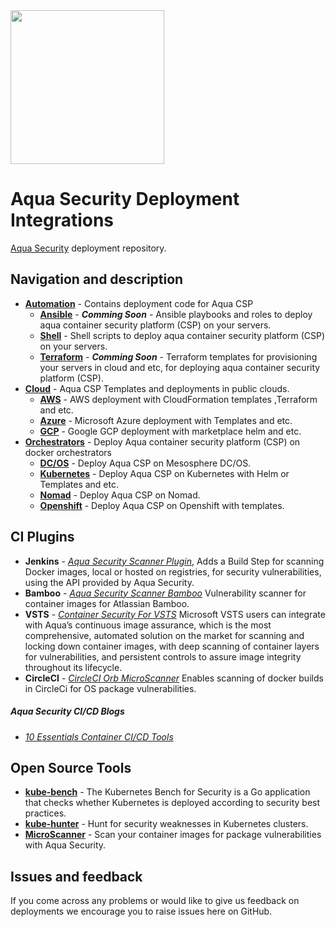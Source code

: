<img src="https://www.aquasec.com/wp-content/uploads/2016/05/aqua_logo_fullcolor.png" heigth="89" width="246" />

# Aqua Security Deployment Integrations

[Aqua Security](https://www.aquasec.com) deployment repository.

## Navigation and description

* [**Automation**](automation/) - Contains deployment code for Aqua CSP
    * [**Ansible**](automation/ansible/) - ***Comming Soon*** - Ansible playbooks and roles to deploy aqua container security platform (CSP) on your servers.
    * [**Shell**](automation/shell/) - Shell scripts to deploy aqua container security platform (CSP) on your servers. 
    * [**Terraform**](automation/terraform/) - ***Comming Soon*** - Terraform templates for provisioning your servers in cloud and etc, for deploying aqua container security platform (CSP).
* [**Cloud**](cloud/) - Aqua CSP Templates and deployments in public clouds.
    * [**AWS**](cloud/aws/) - AWS deployment with CloudFormation templates ,Terraform and etc.
    * [**Azure**](cloud/azure/) - Microsoft Azure deployment with Templates and etc.
    * [**GCP**](cloud/gcp/) - Google GCP deployment with marketplace helm and etc.
* [**Orchestrators**](orchestrators/) - Deploy Aqua container security platform (CSP) on docker orchestrators
    * [**DC/OS**](orchestrators/dcos/) - Deploy Aqua CSP on Mesosphere DC/OS.
    * [**Kubernetes**](orchestrators/kubernetes/) - Deploy Aqua CSP on Kubernetes with Helm or Templates and etc.
    * [**Nomad**](orchestrators/nomad/) - Deploy Aqua CSP on Nomad.
    * [**Openshift**](orchestrators/openshift/) - Deploy Aqua CSP on Openshift with templates.

## CI Plugins

* **Jenkins** - [*Aqua Security Scanner Plugin*](https://github.com/jenkinsci/aqua-security-scanner-plugin), Adds a Build Step for scanning Docker images, local or hosted on registries, for security vulnerabilities, using the API provided by Aqua Security.
* **Bamboo** - [*Aqua Security Scanner Bamboo*](https://marketplace.atlassian.com/apps/1216895/container-security?hosting=server&tab=overview) Vulnerability scanner for container images for Atlassian Bamboo.
* **VSTS** - [*Container Security For VSTS*](https://marketplace.visualstudio.com/items?itemName=aquasec.aquasec) Microsoft VSTS users can integrate with Aqua’s continuous image assurance, which is the most comprehensive, automated solution on the market for scanning and locking down container images, with deep scanning of container layers for vulnerabilities, and persistent controls to assure image integrity throughout its lifecycle.
* **CircleCI** - [*CircleCI Orb MicroScanner*](https://github.com/aquasecurity/circleci-orb-microscanner) Enables scanning of docker builds in CircleCi for OS package vulnerabilities.

##### Aqua Security CI/CD Blogs

* [*10 Essentials Container CI/CD Tools*](https://blog.aquasec.com/10-essential-container-ci/cd-tools) 

## Open Source Tools
* [**kube-bench**](https://github.com/aquasecurity/kube-bench) - The Kubernetes Bench for Security is a Go application that checks whether Kubernetes is deployed according to security best practices.
* [**kube-hunter**](https://github.com/aquasecurity/kube-hunter) - Hunt for security weaknesses in Kubernetes clusters.
* [**MicroScanner**](https://github.com/aquasecurity/microscanner) - Scan your container images for package vulnerabilities with Aqua Security.

## Issues and feedback
If you come across any problems or would like to give us feedback on deployments we encourage you to raise issues here on GitHub.

